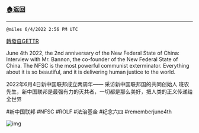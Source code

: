 ###  [:house:返回](README.md)
---


`@miles 6/4/2022 2:56 PM UTC`

[轉發自GETTR](https://gettr.com/post/p1cotgu2a9e)

June 4th 2022, the 2nd anniversary of the New Federal State of China: Interview with Mr. Bannon, the co-founder of the New Federal State of China. The NFSC is the most powerful communist exterminator. Everything about it is so beautiful, and it is delivering human justice to the world. 

2022年6月4日新中国联邦成立两周年—— 采访新中国联邦国的共同创始人 班农先生，新中国联邦是最强有力的灭共者，一切都是那么美好，把人类的正义传递给全世界

#新中国联邦 #NFSC #ROLF #法治基金 #纪念六四 #rememberjune4th   

![img](https://media.gettr.com/group45/getter/2022/06/04/14/3cb98204-0416-a619-aac0-927ae98d9028/03961274dade78dfa259c7bc970f1824.jpg)
